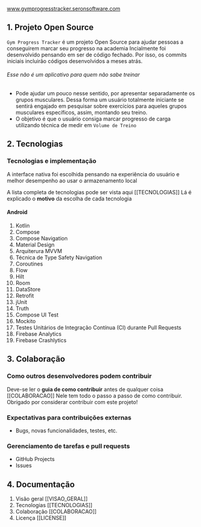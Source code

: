 
www.gymprogresstracker.seronsoftware.com

## 1. Projeto Open Source
`Gym Progress Tracker` é um projeto Open Source para ajudar pessoas a conseguirem marcar seu progresso na academia
Incialmente foi desenvolvido pensando em ser de código fechado. Por isso, os commits iniciais incluirão códigos desenvolvidos a meses atrás.
###### Esse não é um aplicativo para quem não sabe treinar
- Pode ajudar um pouco nesse sentido, por apresentar separadamente os grupos musculares. Dessa forma um usuário totalmente iniciante se sentirá engajado em pesquisar sobre exercícios para aqueles grupos musculares específicos, assim, montando seu treino.
- O objetivo é que o usuário consiga marcar progresso de carga utilizando técnica de medir em `Volume de Treino` 

## 2. Tecnologias
### Tecnologias e implementação
A interface nativa foi escolhida pensando na experiência do usuário e melhor desempenho ao usar o armazenamento local

A lista completa de tecnologias pode ser vista aqui [[TECNOLOGIAS]]
Lá é explicado o **motivo** da escolha de cada tecnologia
#### Android
1. Kotlin
2. Compose
3. Compose Navigation
4. Material Design
5. Arquiterura MVVM
6. Técnica de Type Safety Navigation
7. Coroutines
8. Flow
9. Hilt
10. Room
11. DataStore
12. Retrofit
13. jUnit
14. Truth
15. Compose UI Test
16. Mockito
17. Testes Unitários de Integração Contínua (CI) durante Pull Requests
18. Firebase Analytics
19. Firebase Crashlytics

## 3. Colaboração
### Como outros desenvolvedores podem contribuir
Deve-se ler o **guia de como contribuir** antes de qualquer coisa [[COLABORACAO]]
Nele tem todo o passo a passo de como contribuir.
Obrigado por considerar contribuir com este projeto!

### Expectativas para contribuições externas
- Bugs, novas funcionalidades, testes, etc.

### Gerenciamento de tarefas e pull requests
- GitHub Projects
- Issues

## 4. Documentação
1. Visão geral [[VISAO_GERAL]]
2. Tecnologias [[TECNOLOGIAS]]
3. Colaboração [[COLABORACAO]]
4. Licença [[LICENSE]]
